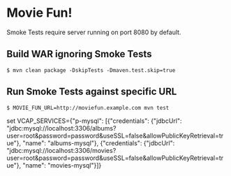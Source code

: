 # Movie Fun!

Smoke Tests require server running on port 8080 by default.

## Build WAR ignoring Smoke Tests

```
$ mvn clean package -DskipTests -Dmaven.test.skip=true
```

## Run Smoke Tests against specific URL

```
$ MOVIE_FUN_URL=http://moviefun.example.com mvn test
```

set VCAP_SERVICES={"p-mysql": [{"credentials": {"jdbcUrl": "jdbc:mysql://localhost:3306/albums?user=root&password=password&useSSL=false&allowPublicKeyRetrieval=true"}, "name": "albums-mysql"}, {"credentials": {"jdbcUrl": "jdbc:mysql://localhost:3306/movies?user=root&password=password&useSSL=false&allowPublicKeyRetrieval=true"}, "name": "movies-mysql"}]}


